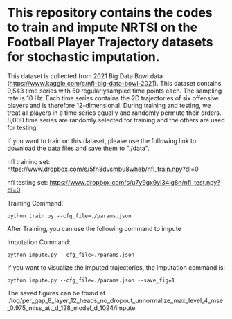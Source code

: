 # This repository contains the codes to train and impute NRTSI on the Football Player Trajectory datasets for stochastic imputation. 
This dataset is collected from 2021 Big Data Bowl data (https://www.kaggle.com/c/nfl-big-data-bowl-2021).
This dataset contains 9,543 time series with 50 regularlysampled time points each. The sampling rate is 10 Hz. Each
time series contains the 2D trajectories of six offensive players and is therefore 12-dimensional. During training and
testing, we treat all players in a time series equally and randomly permute their orders. 8,000 time series are randomly
selected for training and the others are used for testing.

If you want to train on this dataset, please use the following link to download the data files and save them to "./data". 

nfl training set: https://www.dropbox.com/s/5fn3dvsmbu8wheb/nfl_train.npy?dl=0

nfl testing set: https://www.dropbox.com/s/u7y9gx9yi34lg8n/nfl_test.npy?dl=0


Training Command:
```
python train.py --cfg_file=./params.json
```

After Training, you can use the following command to impute 

Imputation Command:
```
python impute.py --cfg_file=./params.json
```
If you want to visualize the imputed trajectories, the imputation command is:
```
python impute.py --cfg_file=./params.json --save_fig=1
```
The saved figures can be found at ./log/per_gap_8_layer_12_heads_no_dropout_unnormalize_max_level_4_mse_0.975_miss_att_d_128_model_d_1024/impute
